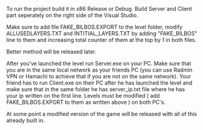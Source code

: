 To run the project build it in x86 Release or Debug. Build Server and Client part seperately on the right side of the Visual Studio.

Make sure to add file FAKE_BILBOS.EXPORT to the level folder, 
modify ALLUSEDLAYERS.TXT and INTITIAL_LAYERS.TXT by adding "FAKE_BILBOS" line to them 
and increasing total counter of them at the top by 1 in both files.

Better method will be released later.

After you've launched the level run Server.exe on your PC. Make sure that you are in the same local network as your friends PC (you can use Radmin VPN or Hamachi to achieve that if you are not on the same network).
Your friend has to run Client.exe on their PC after he has launched the level and make sure that in the same folder he has server_ip.txt file where he has your ip written on the first line.
Levels must be modified ( add FAKE_BILBOS.EXPORT to them as written above ) on both PC's.

At some point a modified version of the game will be released with all of this already built in.
